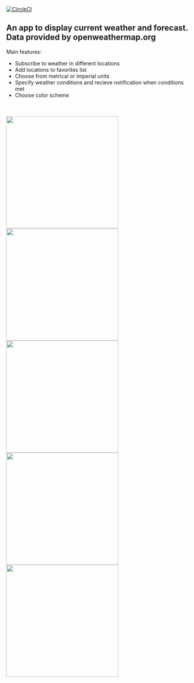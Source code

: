 [![CircleCI](https://circleci.com/gh/nadraliev/DsrWeatherApp.svg?style=svg)](https://circleci.com/gh/nadraliev/DsrWeatherApp)

<h2>An app to display current weather and forecast. Data provided by openweathermap.org</h2>

Main features:
<ul>
  <li>Subscribe to weather in different locations</li>
  <li>Add locations to favorites list</li>
  <li>Choose from metrical or imperial units</li>
  <li>Specify weather conditions and recieve notification when conditions met</li>
  <li>Choose color scheme</li>
</ul>
<br><br>

  <img src="https://github.com/nadraliev/DsrWeatherApp/blob/screenshots/locations.png" width="300"/>
  <img src="https://github.com/nadraliev/DsrWeatherApp/blob/screenshots/weather.png" width="300"/>
  <img src="https://github.com/nadraliev/DsrWeatherApp/blob/screenshots/weather_more.png" width="300"/>
  <img src="https://github.com/nadraliev/DsrWeatherApp/blob/screenshots/themes.png" width="300"/>
  <img src="https://github.com/nadraliev/DsrWeatherApp/blob/screenshots/green_weather.png" width="300"/>
